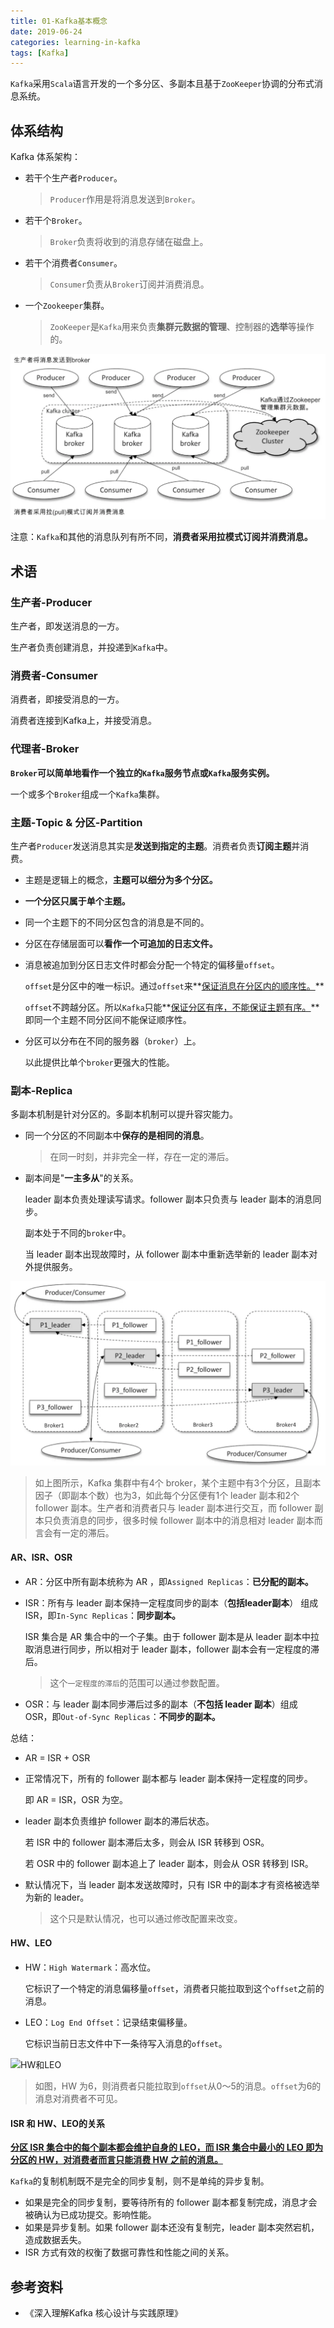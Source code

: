 ```yaml
---
title: 01-Kafka基本概念
date: 2019-06-24
categories: learning-in-kafka
tags: [Kafka]
---
```




`Kafka`采用`Scala`语言开发的一个多分区、多副本且基于`ZooKeeper`协调的分布式消息系统。

## 体系结构

Kafka 体系架构：

- 若干个生产者`Producer`。

  > `Producer`作用是将消息发送到`Broker`。

- 若干个`Broker`。

  > `Broker`负责将收到的消息存储在磁盘上。

- 若干个消费者`Consumer`。

  > `Consumer`负责从`Broker`订阅并消费消息。

- 一个`Zookeeper`集群。

  > `ZooKeeper`是`Kafka`用来负责**集群元数据的管理**、控制器的**选举**等操作的。

![一个典型的kafka体系结构](images/一个典型的kafka体系结构.png)

注意：`Kafka`和其他的消息队列有所不同，**消费者采用拉模式订阅并消费消息。**

## 术语

### 生产者-Producer

生产者，即发送消息的一方。

生产者负责创建消息，并投递到`Kafka`中。

### 消费者-Consumer

消费者，即接受消息的一方。

消费者连接到Kafka上，并接受消息。

### 代理者-Broker

**`Broker`可以简单地看作一个独立的`Kafka`服务节点或`Kafka`服务实例。**

一个或多个`Broker`组成一个`Kafka`集群。

### 主题-Topic & 分区-Partition

生产者`Producer`发送消息其实是**发送到指定的主题**。消费者负责**订阅主题**并消费。

- 主题是逻辑上的概念，**主题可以细分为多个分区。**

- **一个分区只属于单个主题。**

- 同一个主题下的不同分区包含的消息是不同的。

- 分区在存储层面可以**看作一个可追加的日志文件。**

- 消息被追加到分区日志文件时都会分配一个特定的偏移量`offset`。

  `offset`是分区中的唯一标识。通过`offset`来**<u>保证消息在分区内的顺序性。</u>**

  `offset`不跨越分区。所以`Kafka`只能**<u>保证分区有序，不能保证主题有序。</u>**即同一个主题不同分区间不能保证顺序性。

- 分区可以分布在不同的服务器（`broker`）上。

  以此提供比单个`broker`更强大的性能。

### 副本-Replica

多副本机制是针对分区的。多副本机制可以提升容灾能力。

- 同一个分区的不同副本中**保存的是相同的消息**。

  > 在同一时刻，并非完全一样，存在一定的滞后。

- 副本间是"**一主多从**"的关系。

  leader 副本负责处理读写请求。follower 副本只负责与 leader 副本的消息同步。

  副本处于不同的`broker`中。

  当 leader 副本出现故障时，从 follower 副本中重新选举新的 leader 副本对外提供服务。

![kafka多副本机制](images/kafka多副本机制.png)

> 如上图所示，Kafka 集群中有4个 broker，某个主题中有3个分区，且副本因子（即副本个数）也为3，如此每个分区便有1个 leader 副本和2个 follower 副本。生产者和消费者只与 leader 副本进行交互，而 follower 副本只负责消息的同步，很多时候 follower 副本中的消息相对 leader 副本而言会有一定的滞后。

#### AR、ISR、OSR

- AR：分区中所有副本统称为 AR ，即`Assigned Replicas`：**已分配的副本。**

- ISR：所有与 leader 副本保持一定程度同步的副本（**包括leader副本**） 组成 ISR，即`In-Sync Replicas`：**同步副本。**

  ISR 集合是 AR 集合中的一个子集。由于 follower 副本是从 leader 副本中拉取消息进行同步，所以相对于 leader 副本，follower 副本会有一定程度的滞后。

  > 这个`一定程度的滞后`的范围可以通过参数配置。

- OSR：与 leader 副本同步滞后过多的副本（**不包括 leader 副本**）组成 OSR，即`Out-of-Sync Replicas`：**不同步的副本。**

总结：

- AR = ISR + OSR

- 正常情况下，所有的 follower 副本都与 leader 副本保持一定程度的同步。

  即 AR = ISR，OSR 为空。

- leader 副本负责维护 follower 副本的滞后状态。

  若 ISR 中的 follower 副本滞后太多，则会从 ISR 转移到 OSR。

  若 OSR 中的 follower 副本追上了 leader 副本，则会从 OSR 转移到 ISR。

- 默认情况下，当 leader 副本发送故障时，只有 ISR 中的副本才有资格被选举为新的 leader。

  > 这个只是默认情况，也可以通过修改配置来改变。

#### HW、LEO

- HW：`High Watermark`：高水位。

  它标识了一个特定的消息偏移量`offset`，消费者只能拉取到这个`offset`之前的消息。

- LEO：`Log End Offset`：记录结束偏移量。

  它标识当前日志文件中下一条待写入消息的`offset`。

![HW和LEO](images/HW和LEO.png)

> 如图，HW 为6，则消费者只能拉取到`offset`从0～5的消息。`offset`为6的消息对消费者不可见。

#### ISR 和 HW、LEO的关系

<u>**分区 ISR 集合中的每个副本都会维护自身的 LEO，而 ISR 集合中最小的 LEO 即为分区的 HW，对消费者而言只能消费 HW 之前的消息。**</u>



`Kafka`的复制机制既不是完全的同步复制，则不是单纯的异步复制。

- 如果是完全的同步复制，要等待所有的 follower 副本都复制完成，消息才会被确认为已成功提交。影响性能。
- 如果是异步复制。如果 follower 副本还没有复制完，leader 副本突然宕机，造成数据丢失。
- ISR 方式有效的权衡了数据可靠性和性能之间的关系。



## 参考资料

- 《深入理解Kafka 核心设计与实践原理》